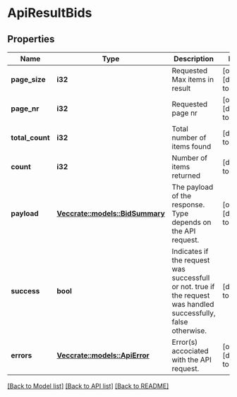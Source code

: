 # ApiResultBids

## Properties
Name | Type | Description | Notes
------------ | ------------- | ------------- | -------------
**page_size** | **i32** | Requested Max items in result | [optional] [default to null]
**page_nr** | **i32** | Requested page nr | [optional] [default to null]
**total_count** | **i32** | Total number of items found | [default to null]
**count** | **i32** | Number of items returned | [default to null]
**payload** | [**Vec<crate::models::BidSummary>**](BidSummary.md) | The payload of the response. Type depends on the API request. | [optional] [default to null]
**success** | **bool** | Indicates if the request was successfull or not.  true if the request was handled successfully, false otherwise. | [default to null]
**errors** | [**Vec<crate::models::ApiError>**](ApiError.md) | Error(s) accociated with the API request. | [optional] [default to null]

[[Back to Model list]](../README.md#documentation-for-models) [[Back to API list]](../README.md#documentation-for-api-endpoints) [[Back to README]](../README.md)


